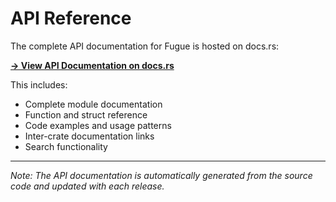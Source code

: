 # API Reference

The complete API documentation for Fugue is hosted on docs.rs:

**[→ View API Documentation on docs.rs](https://docs.rs/fugue-ppl/latest/fugue_ppl/)**

This includes:

- Complete module documentation
- Function and struct reference  
- Code examples and usage patterns
- Inter-crate documentation links
- Search functionality

---

*Note: The API documentation is automatically generated from the source code and updated with each release.*
